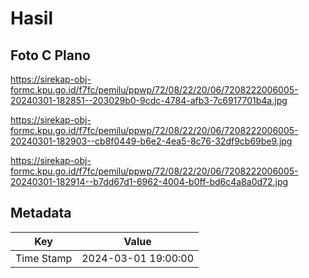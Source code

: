 # Hasil

## Foto C Plano

https://sirekap-obj-formc.kpu.go.id/f7fc/pemilu/ppwp/72/08/22/20/06/7208222006005-20240301-182851--203029b0-9cdc-4784-afb3-7c6917701b4a.jpg

https://sirekap-obj-formc.kpu.go.id/f7fc/pemilu/ppwp/72/08/22/20/06/7208222006005-20240301-182903--cb8f0449-b6e2-4ea5-8c76-32df9cb69be9.jpg

https://sirekap-obj-formc.kpu.go.id/f7fc/pemilu/ppwp/72/08/22/20/06/7208222006005-20240301-182914--b7dd67d1-6962-4004-b0ff-bd6c4a8a0d72.jpg


## Metadata

| Key        | Value               |
| ---------- | ------------------- |
| Time Stamp | 2024-03-01 19:00:00 |



